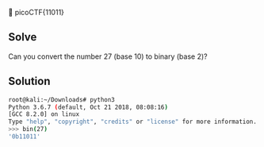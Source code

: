 :checkered_flag: picoCTF{11011}

## Solve
Can you convert the number 27 (base 10) to binary (base 2)?

## Solution
```bash
root@kali:~/Downloads# python3
Python 3.6.7 (default, Oct 21 2018, 08:08:16)
[GCC 8.2.0] on linux
Type "help", "copyright", "credits" or "license" for more information.
>>> bin(27)
'0b11011'
```
